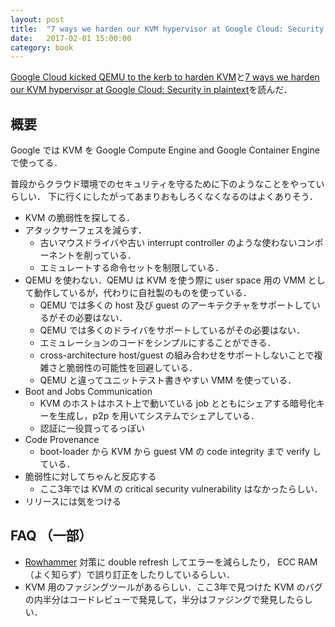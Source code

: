 ```yaml
---
layout: post
title:  "7 ways we harden our KVM hypervisor at Google Cloud: Security in plaintext (Google Cloud Platform Blog) 読書メモ"
date:   2017-02-01 15:00:00
category: book
---
```


[Google Cloud kicked QEMU to the kerb to harden KVM][1]と[7 ways we harden our KVM hypervisor at Google Cloud: Security in plaintext][2]を読んだ．

## 概要

Google では KVM を Google Compute Engine and Google Container Engine で使ってる．

普段からクラウド環境でのセキュリティを守るために下のようなことをやっていらしい．
下に行くにしたがってあまりおもしろくなくなるのはよくありそう．

* KVM の脆弱性を探してる．
* アタックサーフェスを減らす．
    * 古いマウスドライバや古い interrupt controller のような使わないコンポーネントを削っている．
    * エミュレートする命令セットを制限している．
* QEMU を使わない．QEMU は KVM を使う際に user space 用の VMM として動作しているが，代わりに自社製のものを使っている．
    * QEMU では多くの host 及び guest のアーキテクチャをサポートしているがその必要はない．
    * QEMU では多くのドライバをサポートしているがその必要はない．
    * エミュレーションのコードをシンプルにすることができる．
    * cross-architecture host/guest の組み合わせをサポートしないことで複雑さと脆弱性の可能性を回避している．
    * QEMU と違ってユニットテスト書きやすい VMM を使っている．
* Boot and Jobs Communication
    * KVM のホストはホスト上で動いている job とともにシェアする暗号化キーを生成し，p2p を用いてシステムでシェアしている．
    * 認証に一役買ってるっぽい
* Code Provenance
    * boot-loader から KVM から guest VM の code integrity まで verify している．
* 脆弱性に対してちゃんと反応する
    * ここ3年では KVM の critical security vulnerability はなかったらしい．
* リリースには気をつける

## FAQ （一部）

* [Rowhammer][3] 対策に double refresh してエラーを減らしたり， ECC RAM （よく知らず）で誤り訂正をしたりしているらしい．
* KVM 用のファジングツールがあるらしい．ここ3年で見つけた KVM のバグの内半分はコードレビューで発見して，半分はファジングで発見したらしい．


[1]: https://www.theregister.co.uk/2017/01/30/google_cloud_kicked_qemu_to_the_kerb_to_harden_kvm/
[2]: https://cloudplatform.googleblog.com/2017/01/7-ways-we-harden-our-KVM-hypervisor-at-Google-Cloud-security-in-plaintext.html
[3]: https://googleprojectzero.blogspot.jp/2015/03/exploiting-dram-rowhammer-bug-to-gain.html
